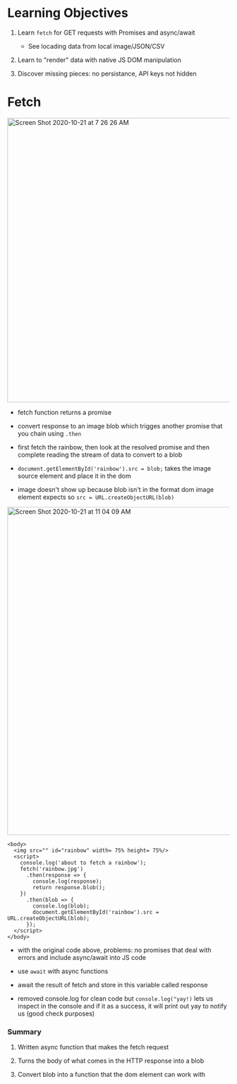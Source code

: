 # Learning Objectives

1. Learn `fetch` for GET requests with Promises and async/await
    * See locading data from local image/JSON/CSV

2. Learn to "render" data with native JS DOM manipulation

3. Discover missing pieces: no persistance, API keys not hidden

# Fetch

<img width="645" alt="Screen Shot 2020-10-21 at 7 26 26 AM" src="https://user-images.githubusercontent.com/59414750/96726622-61eaaf80-136f-11eb-8e7d-ed2ffcf8d671.png">

- fetch function returns a promise

- convert response to an image blob which trigges another promise that you chain using `.then`

- first fetch the rainbow, then look at the resolved promise and then complete reading the stream of data to convert to a blob

- `document.getElementById('rainbow').src = blob;` takes the image source element and place it in the dom

- image doesn't show up because blob isn't in the format dom image element expects so `src = URL.createObjectURL(blob)`

<img width="744" alt="Screen Shot 2020-10-21 at 11 04 09 AM" src="https://user-images.githubusercontent.com/59414750/96753501-2fe84600-138d-11eb-8d3b-f84eb95392b8.png">

```
<body>
  <img src="" id="rainbow" width= 75% height= 75%/>
  <script>
    console.log('about to fetch a rainbow');
    fetch('rainbow.jpg')
      .then(response => {
        console.log(response);
        return response.blob();
    })
      .then(blob => {
        console.log(blob);
        document.getElementById('rainbow').src = URL.createObjectURL(blob);
      });
  </script>
</body>
```

- with the original code above, problems: no promises that deal with errors and include async/await into JS code

- use `await` with async functions

- await the result of fetch and store in this variable called response

- removed console.log for clean code but `console.log("yay!)` lets us inspect in the console and if it as a success, it will print out yay to notify us (good check purposes)

### Summary
1. Written async function that makes the fetch request

2. Turns the body of what comes in the HTTP response into a blob

3. Convert blob into a function that the dom element can work with